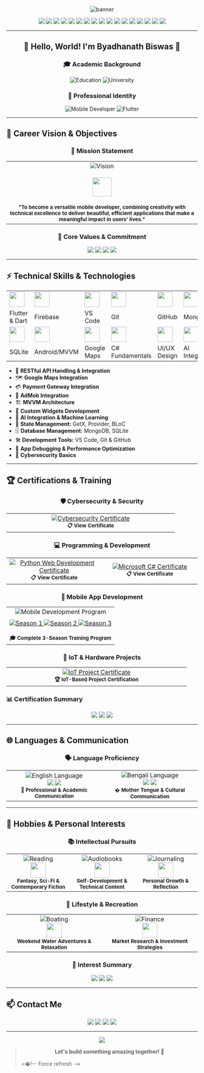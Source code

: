 <!-- Profile Banner -->
<p align="center">
  <img src="https://capsule-render.vercel.app/api?type=waving&color=0:00c6ff,100:0072ff&height=180&section=header&text=Byadhanath%20Biswas%20🚀&fontSize=45&fontAlignY=40&fontColor=ffffff" alt="banner"/>
</p>

<p align="center">
  <img src="https://img.shields.io/badge/Flutter-%2302569B.svg?logo=flutter&logoColor=white" />
  <img src="https://img.shields.io/badge/Firebase-%23FFA611.svg?logo=firebase&logoColor=white" />
  <img src="https://img.shields.io/badge/REST_API-%23FF6B35.svg?logo=api&logoColor=white" />
  <img src="https://img.shields.io/badge/VS_Code-%23007ACC.svg?logo=visualstudiocode&logoColor=white" />
  <img src="https://img.shields.io/badge/Git-%23f34f29.svg?logo=git&logoColor=white" />
  <img src="https://img.shields.io/badge/GitHub-%23181717.svg?logo=github&logoColor=white" />
  <img src="https://img.shields.io/badge/API_Integration-%234CAF50.svg?logo=api&logoColor=white" />
  <img src="https://img.shields.io/badge/Google_Maps-%234285F4.svg?logo=googlemaps&logoColor=white" />
  <img src="https://img.shields.io/badge/Payment_Gateway-%2300D4AA.svg?logo=stripe&logoColor=white" />
  <img src="https://img.shields.io/badge/AdMob-%23EA4335.svg?logo=googleadmob&logoColor=white" />
  <img src="https://img.shields.io/badge/MVVM-%236DB33F.svg?logo=android&logoColor=white" />
  <img src="https://img.shields.io/badge/MongoDB-%2347A248.svg?logo=mongodb&logoColor=white" />
  <img src="https://img.shields.io/badge/SQLite-%23003B57.svg?logo=sqlite&logoColor=white" />
  <img src="https://img.shields.io/badge/AI_Integration-%23FF6F00.svg?logo=tensorflow&logoColor=white" />
  <img src="https://img.shields.io/badge/GetX-%238E24AA.svg?logo=flutter&logoColor=white" />
  <img src="https://img.shields.io/badge/Provider-%23007ACC.svg?logo=flutter&logoColor=white" />
  <img src="https://img.shields.io/badge/BLoC-%23FF5722.svg?logo=flutter&logoColor=white" />

---

<div align="center">

## 👋 **Hello, World! I'm Byadhanath Biswas** 🚀

### 🎓 **Academic Background**
<img src="https://img.shields.io/badge/🎓%20Final--Year%20Student-Computer%20Science%20%26%20Engineering-0066CC?style=for-the-badge&logo=graduation-cap&logoColor=white" alt="Education"/>
<img src="https://img.shields.io/badge/🏫%20IUBAT%20University-International%20University-FF6B35?style=for-the-badge&logo=university&logoColor=white" alt="University"/>

### 💼 **Professional Identity**
<img src="https://img.shields.io/badge/📱%20Mobile%20App%20Enthusiast-Cross--Platform%20Development-4CAF50?style=for-the-badge&logo=mobile&logoColor=white" alt="Mobile Developer"/>
<img src="https://img.shields.io/badge/🦋%20Flutter%20Developer-Dart%20%26%20Widget%20Expert-02569B?style=for-the-badge&logo=flutter&logoColor=white" alt="Flutter"/>

</div>

---

## 🎯 **Career Vision & Objectives**

<div align="center">

### 🚀 **Mission Statement**
<table>
  <tr>
    <td align="center">
      <img src="https://img.shields.io/badge/🎯%20Vision-Versatile%20Mobile%20Developer-9C27B0?style=for-the-badge&logo=target&logoColor=white" alt="Vision"/>
      <br/><br/>
      <img src="https://img.icons8.com/fluency/64/000000/goal.png" width="50"/>
      <br/><br/>
      <sub><b>"To become a versatile mobile developer, combining creativity with technical excellence to deliver beautiful, efficient applications that make a meaningful impact in users' lives."</b></sub>
    </td>
  </tr>
</table>

### 🌟 **Core Values & Commitment**
<img src="https://img.shields.io/badge/💡%20Innovation-Creative%20Problem%20Solving-FF9800?style=flat-square&logo=lightbulb&logoColor=white" />
<img src="https://img.shields.io/badge/📚%20Continuous%20Learning-Lifelong%20Growth-2196F3?style=flat-square&logo=book&logoColor=white" />
<img src="https://img.shields.io/badge/🤝%20Teamwork-Collaborative%20Spirit-4CAF50?style=flat-square&logo=handshake&logoColor=white" />
<img src="https://img.shields.io/badge/🎯%20Impact%20Driven-Meaningful%20Solutions-E91E63?style=flat-square&logo=heart&logoColor=white" />

</div>

---

## ⚡ **Technical Skills & Technologies**

<table>
  <tr>
    <td><img src="https://cdn.jsdelivr.net/gh/devicons/devicon/icons/flutter/flutter-original.svg" width="40"/></td>
    <td><img src="https://cdn.jsdelivr.net/gh/devicons/devicon/icons/firebase/firebase-plain.svg" width="40"/></td>
    <td><img src="https://cdn.jsdelivr.net/gh/devicons/devicon/icons/vscode/vscode-original.svg" width="40"/></td>
    <td><img src="https://cdn.jsdelivr.net/gh/devicons/devicon/icons/git/git-original.svg" width="40"/></td>
    <td><img src="https://cdn.jsdelivr.net/gh/devicons/devicon/icons/github/github-original.svg" width="40"/></td>
    <td><img src="https://cdn.jsdelivr.net/gh/devicons/devicon/icons/mongodb/mongodb-original.svg" width="40"/></td>
  </tr>
  <tr>
    <td>Flutter & Dart</td>
    <td>Firebase</td>
    <td>VS Code</td>
    <td>Git</td>
    <td>GitHub</td>
    <td>MongoDB</td>
  </tr>
  <tr>
    <td><img src="https://cdn.jsdelivr.net/gh/devicons/devicon/icons/sqlite/sqlite-original.svg" width="40"/></td>
    <td><img src="https://cdn.jsdelivr.net/gh/devicons/devicon/icons/android/android-original.svg" width="40"/></td>
    <td><img src="https://cdn.jsdelivr.net/gh/devicons/devicon/icons/google/google-original.svg" width="40"/></td>
    <td><img src="https://cdn.jsdelivr.net/gh/devicons/devicon/icons/csharp/csharp-original.svg" width="40"/></td>
    <td><img src="https://cdn.jsdelivr.net/gh/devicons/devicon/icons/figma/figma-original.svg" width="40"/></td>
    <td><img src="https://img.icons8.com/color/48/artificial-intelligence.png" width="40"/></td>
  </tr>
  <tr>
    <td>SQLite</td>
    <td>Android/MVVM</td>
    <td>Google Maps</td>
    <td>C# Fundamentals</td>
    <td>UI/UX Design</td>
    <td>AI Integration</td>
  </tr>
</table>

<ul>
  <li>🔌 <strong>RESTful API Handling & Integration</strong></li>
  <li>🗺️ <strong>Google Maps Integration</strong></li>
  <li>💳 <strong>Payment Gateway Integration</strong></li>
  <li>📱 <strong>AdMob Integration</strong></li>
  <li>🏗️ <strong>MVVM Architecture</strong></li>
  <li>🧩 <strong>Custom Widgets Development</strong></li>
  <li>🤖 <strong>AI Integration & Machine Learning</strong></li>
  <li>🔄 <strong>State Management:</strong> GetX, Provider, BLoC</li>
  <li>🗄️ <strong>Database Management:</strong> MongoDB, SQLite</li>
  <li>🛠️ <strong>Development Tools:</strong> VS Code, Git & GitHub</li>
  <li>🐛 <strong>App Debugging & Performance Optimization</strong></li>
  <li>🔐 <strong>Cybersecurity Basics</strong></li>
</ul>

---

## 🏆 **Certifications & Training**

<div align="center">

### 🛡️ **Cybersecurity & Security**
<table>
  <tr>
    <td align="center" width="50%">
      <a href="./Certificate/1.pdf" target="_blank">
        <img src="https://img.shields.io/badge/Fundamentals%20of%20Cybersecurity-Ostad-FF6B35?style=for-the-badge&logo=security&logoColor=white" alt="Cybersecurity Certificate"/>
      </a>
      <br/><sub><b>📋 View Certificate</b></sub>
    </td>
  </tr>
</table>

### 💻 **Programming & Development**
<table>
  <tr>
    <td align="center" width="50%">
      <a href="./Certificate/2.pdf" target="_blank">
        <img src="https://img.shields.io/badge/Fundamentals%20of%20Python%20for%20Web%20Development-Ostad-3776AB?style=for-the-badge&logo=python&logoColor=white" alt="Python Web Development Certificate"/>
      </a>
      <br/><sub><b>📋 View Certificate</b></sub>
    </td>
    <td align="center" width="50%">
      <a href="./Certificate/Microsoft.pdf" target="_blank">
        <img src="https://img.shields.io/badge/Foundational%20C%23%20with%20Microsoft-Microsoft-239120?style=for-the-badge&logo=microsoft&logoColor=white" alt="Microsoft C# Certificate"/>
      </a>
      <br/><sub><b>📋 View Certificate</b></sub>
    </td>
  </tr>
</table>

### 📱 **Mobile App Development**
<table>
  <tr>
    <td align="center">
      <img src="https://img.shields.io/badge/Mobile%20App%20Development%20Program-Bongo%20Academy-00C851?style=for-the-badge&logo=android&logoColor=white" alt="Mobile Development Program"/>
      <br/>
      <div style="margin-top: 10px;">
        <a href="./Certificate/3.pdf" target="_blank">
          <img src="https://img.shields.io/badge/Season%201-Certificate-4CAF50?style=flat-square&logo=google-play&logoColor=white" alt="Season 1"/>
        </a>
        <a href="./Certificate/4.pdf" target="_blank">
          <img src="https://img.shields.io/badge/Season%202-Certificate-2196F3?style=flat-square&logo=google-play&logoColor=white" alt="Season 2"/>
        </a>
        <a href="./Certificate/5.pdf" target="_blank">
          <img src="https://img.shields.io/badge/Season%203-Certificate-9C27B0?style=flat-square&logo=google-play&logoColor=white" alt="Season 3"/>
        </a>
      </div>
      <br/><sub><b>🎓 Complete 3-Season Training Program</b></sub>
    </td>
  </tr>
</table>

### 🔧 **IoT & Hardware Projects**
<table>
  <tr>
    <td align="center" width="50%">
      <a href="./Certificate/IOT.pdf" target="_blank">
        <img src="https://img.shields.io/badge/IUBAT%20IGNITRON%2025.1-IoT%20Innovation%20Challenge-FF5722?style=for-the-badge&logo=raspberry-pi&logoColor=white" alt="IoT Project Certificate"/>
      </a>
      <br/><sub><b>🏆 IoT-Based Project Certification</b></sub>
    </td>
  </tr>
</table>

</div>

### 📊 **Certification Summary**
<div align="center">
  <img src="https://img.shields.io/badge/Total%20Certifications-5-gold?style=for-the-badge&logo=certificate&logoColor=white" />
  <img src="https://img.shields.io/badge/Training%20Hours-200%2B-blue?style=for-the-badge&logo=clock&logoColor=white" />
  <img src="https://img.shields.io/badge/Specialization-Mobile%20%26%20Web%20Development-green?style=for-the-badge&logo=code&logoColor=white" />
</div>

---

## 🌐 **Languages & Communication**

<div align="center">

### 🗣️ **Language Proficiency**

<table>
  <tr>
    <td align="center" width="50%">
      <img src="https://img.shields.io/badge/🇺🇸%20English-Fluent-4CAF50?style=for-the-badge&logo=googletranslate&logoColor=white" alt="English Language"/>
      <br/>
      <img src="https://img.shields.io/badge/Speaking-Advanced-2196F3?style=flat-square&logoColor=white" />
      <img src="https://img.shields.io/badge/Writing-Advanced-2196F3?style=flat-square&logoColor=white" />
      <br/><sub><b>🎯 Professional & Academic Communication</b></sub>
    </td>
    <td align="center" width="50%">
      <img src="https://img.shields.io/badge/🇧🇩%20Bengali-Native-FF9800?style=for-the-badge&logo=googletranslate&logoColor=white" alt="Bengali Language"/>
      <br/>
      <img src="https://img.shields.io/badge/Speaking-Native-4CAF50?style=flat-square&logoColor=white" />
      <img src="https://img.shields.io/badge/Writing-Native-4CAF50?style=flat-square&logoColor=white" />
      <br/><sub><b>� Mother Tongue & Cultural Communication</b></sub>
    </td>
  </tr>
</table>

</div>

---

## 🎨 **Hobbies & Personal Interests**

<div align="center">

### 📚 **Intellectual Pursuits**
<table>
  <tr>
    <td align="center" width="33%">
      <img src="https://img.shields.io/badge/📖%20Reading%20Fiction-Literature%20Enthusiast-8E24AA?style=for-the-badge&logo=bookstack&logoColor=white" alt="Reading"/>
      <br/>
      <img src="https://img.icons8.com/fluency/48/000000/book.png" width="40"/>
      <br/><sub><b>Fantasy, Sci-Fi & Contemporary Fiction</b></sub>
    </td>
    <td align="center" width="33%">
      <img src="https://img.shields.io/badge/🎧%20Audiobooks-Digital%20Learning-FF5722?style=for-the-badge&logo=spotify&logoColor=white" alt="Audiobooks"/>
      <br/>
      <img src="https://img.icons8.com/fluency/48/000000/headphones.png" width="40"/>
      <br/><sub><b>Self-Development & Technical Content</b></sub>
    </td>
    <td align="center" width="33%">
      <img src="https://img.shields.io/badge/✍️%20Journaling-Creative%20Writing-607D8B?style=for-the-badge&logo=markdown&logoColor=white" alt="Journaling"/>
      <br/>
      <img src="https://img.icons8.com/fluency/48/000000/journal.png" width="40"/>
      <br/><sub><b>Personal Growth & Reflection</b></sub>
    </td>
  </tr>
</table>

### 🌊 **Lifestyle & Recreation**
<table>
  <tr>
    <td align="center" width="50%">
      <img src="https://img.shields.io/badge/⛵%20Recreational%20Boating-Water%20Sports-00BCD4?style=for-the-badge&logo=anchor&logoColor=white" alt="Boating"/>
      <br/>
      <img src="https://img.icons8.com/fluency/48/000000/yacht.png" width="40"/>
      <br/><sub><b>Weekend Water Adventures & Relaxation</b></sub>
    </td>
    <td align="center" width="50%">
      <img src="https://img.shields.io/badge/📈%20Financial%20Markets-Investment%20Analysis-4CAF50?style=for-the-badge&logo=tradingview&logoColor=white" alt="Finance"/>
      <br/>
      <img src="https://img.icons8.com/fluency/48/000000/graph.png" width="40"/>
      <br/><sub><b>Market Research & Investment Strategies</b></sub>
    </td>
  </tr>
</table>

### 🎯 **Interest Summary**
<div align="center">
  <img src="https://img.shields.io/badge/Personality-Creative%20%26%20Analytical-9C27B0?style=for-the-badge&logo=brain&logoColor=white" />
  <img src="https://img.shields.io/badge/Learning%20Style-Visual%20%26%20Auditory-FF9800?style=for-the-badge&logo=lightbulb&logoColor=white" />
  <img src="https://img.shields.io/badge/Focus%20Areas-Technology%20%26%20Finance-2196F3?style=for-the-badge&logo=target&logoColor=white" />
</div>

</div>

---

## 📫 **Contact Me**

<p align="center">
  <a href="mailto:biswasbn99@gmail.com"><img src="https://img.shields.io/badge/Email-biswasbn99@gmail.com-blue?logo=gmail&logoColor=white" /></a>
  <a href="tel:+8801765156235"><img src="https://img.shields.io/badge/Phone-%2B8801765156235-green?logo=whatsapp&logoColor=white" /></a>
  <a href="https://www.linkedin.com/feed/?trk=guest_homepage-basic_nav-header-signin"><img src="https://img.shields.io/badge/Portfolio-Visit-orange?logo=google-chrome&logoColor=white" /></a>
  <img src="https://img.shields.io/badge/Location-Gazipur%2C%20Dhaka-red?logo=google-maps&logoColor=white" />
</p>

---

<p align="center">
  <img src="https://capsule-render.vercel.app/api?type=waving&color=0:00c6ff,100:0072ff&height=120&section=footer"/>
</p>

> <p align="center"><b>Let's build something amazing together! 🚀</b></p>< ! - -   F o r c e   r e f r e s h   - - > 
 
 